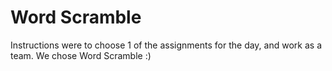 ﻿# Word Scramble

Instructions were to choose 1 of the assignments for the day, and work as a team. We chose Word Scramble :)
